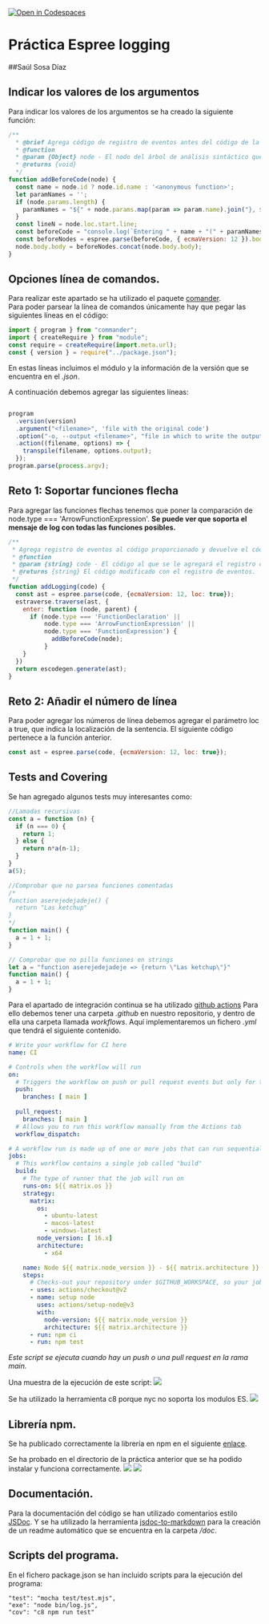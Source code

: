 [![Open in Codespaces](https://classroom.github.com/assets/launch-codespace-f4981d0f882b2a3f0472912d15f9806d57e124e0fc890972558857b51b24a6f9.svg)](https://classroom.github.com/open-in-codespaces?assignment_repo_id=10291421)
# Práctica Espree logging

##Saúl Sosa Díaz
## Indicar los valores de los argumentos
Para indicar los valores de los argumentos se ha creado la siguiente función:

```js
/**
  * @brief Agrega código de registro de eventos antes del código de la función especificada en el nodo.
  * @function
  * @param {Object} node - El nodo del árbol de análisis sintáctico que contiene la función a la que se le agregará el registro de eventos.
  * @returns {void} 
  */
function addBeforeCode(node) {
  const name = node.id ? node.id.name : '<anonymous function>';
  let paramNames = '';
  if (node.params.length) {
    paramNames = "${" + node.params.map(param => param.name).join("}, ${") + "}";
  }
  const lineN = node.loc.start.line;
  const beforeCode = "console.log(`Entering " + name + "(" + paramNames + ") at line " + lineN + "`);";
  const beforeNodes = espree.parse(beforeCode, { ecmaVersion: 12 }).body;
  node.body.body = beforeNodes.concat(node.body.body);
}
```

## Opciones línea de comandos.
Para realizar este apartado se ha utilizado el paquete [comander](https://github.com/tj/commander.js#readme).  
Para poder parsear la línea de comandos únicamente hay que pegar las siguientes líneas en el código:
```js
import { program } from "commander";
import { createRequire } from "module";
const require = createRequire(import.meta.url);
const { version } = require("../package.json");
```
En estas líneas incluimos el módulo y la información de la versión que se encuentra en el *.json*.  

A continuación debemos agregar las siguientes líneas:

```js

program
  .version(version)
  .argument("<filename>", 'file with the original code')
  .option("-o, --output <filename>", "file in which to write the output")
  .action((filename, options) => {
    transpile(filename, options.output);
  });
program.parse(process.argv);
```

## Reto 1: Soportar funciones flecha
Para agregar las funciones flechas tenemos que poner la comparación de node.type === 'ArrowFunctionExpression'. **Se puede ver que soporta el mensaje de log con todas las funciones posibles.**
``` js
/**
 * Agrega registro de eventos al código proporcionado y devuelve el código modificado.
 * @function
 * @param {string} code - El código al que se le agregará el registro de eventos.
 * @returns {string} El código modificado con el registro de eventos.
 */
function addLogging(code) {
  const ast = espree.parse(code, {ecmaVersion: 12, loc: true});
  estraverse.traverse(ast, {
    enter: function (node, parent) {
      if (node.type === 'FunctionDeclaration' ||
          node.type === 'ArrowFunctionExpression' ||
          node.type === 'FunctionExpression') {
            addBeforeCode(node);
          }
    }
  })
  return escodegen.generate(ast);
}
```


## Reto 2: Añadir el número de línea
Para poder agregar los números de línea debemos agregar el parámetro loc a true, que indica la localización de la sentencia.
El siguiente código pertenece a la función anterior.
```js
const ast = espree.parse(code, {ecmaVersion: 12, loc: true});
```


## Tests and Covering
Se han agregado algunos tests muy interesantes como:
```js
//Lamadas recursivas
const a = function (n) {
  if (n === 0) {
    return 1;
  } else {
    return n*a(n-1);
  }
}
a(5);
```
```js
//Comprobar que no parsea funciones comentadas
/*
function aserejedejadeje() {
  return "Las ketchup"
}
*/
function main() {
  a = 1 + 1;
}
```
```js
// Comprobar que no pilla funciones en strings
let a = "function aserejedejadeje => {return \"Las ketchup\"}"
function main() {
  a = 1 + 1;
}
```

Para el apartado de integración continua se ha utilizado [github actions](https://docs.github.com/es/actions)
Para ello debemos tener una carpeta *.github* en nuestro repositorio, y dentro de ella una carpeta llamada *workflows*. 
Aquí implementaremos un fichero *.yml* que tendrá el siguiente contenido.
```yaml
# Write your workflow for CI here
name: CI

# Controls when the workflow will run
on:
  # Triggers the workflow on push or pull request events but only for the $default-branch branch
  push:
    branches: [ main ]
      
  pull_request:
    branches: [ main ]
  # Allows you to run this workflow manually from the Actions tab
  workflow_dispatch:

# A workflow run is made up of one or more jobs that can run sequentially or in parallel
jobs:
  # This workflow contains a single job called "build"
  build:
    # The type of runner that the job will run on
    runs-on: ${{ matrix.os }}
    strategy:
      matrix:
        os:
          - ubuntu-latest
          - macos-latest
          - windows-latest
        node_version: [ 16.x]
        architecture:
          - x64

    name: Node ${{ matrix.node_version }} - ${{ matrix.architecture }} on ${{ matrix.os }}
    steps:
      # Checks-out your repository under $GITHUB_WORKSPACE, so your job can access it
      - uses: actions/checkout@v2 
      - name: setup node
        uses: actions/setup-node@v3
        with:
          node-version: ${{ matrix.node_version }}
          architecture: ${{ matrix.architecture }}
      - run: npm ci
      - run: npm test
```
*Este script se ejecuta cuando hay un push o una pull request en la rama main.*

Una muestra de la ejecución de este script:
![](integracion_continua.png)

Se ha utilizado la herramienta c8 porque nyc no soporta los modulos ES.
![](cover.png)

## Librería npm.
Se ha publicado correctamente la librería en npm en el siguiente [enlace](https://www.npmjs.com/package/@alu0101404141/constant-folding).

Se ha probado en el directorio de la práctica anterior que se ha podido instalar y funciona correctamente.
![](instalacion_libreria.png)
![](ejecucion_libreria.png)

## Documentación.
Para la documentación del código se han utilizado comentarios estilo [JSDoc](https://ull-esit-gradoii-pl.github.io/temas/introduccion-a-javascript/documentation.html#jsdoc).
Y se ha utilizado la herramienta [jsdoc-to-markdown](https://github.com/jsdoc2md/jsdoc-to-markdown) para la creación de un readme automático que se encuentra en la carpeta */doc*.

## Scripts del programa.

En el fichero package.json se han incluido scripts para la ejecución del programa: 

```
"test": "mocha test/test.mjs",
"exe": "node bin/log.js",
"cov": "c8 npm run test"
```